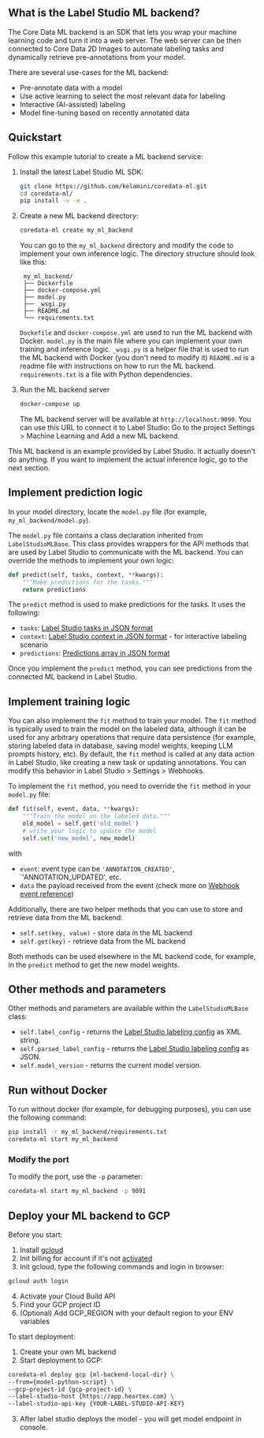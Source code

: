 ## What is the Label Studio ML backend?

The Core Data ML backend is an SDK that lets you wrap your machine learning code and turn it into a web server.
The web server can be then connected to Core Data 2D Images to automate labeling tasks and dynamically retrieve pre-annotations from your model.

There are several use-cases for the ML backend:

- Pre-annotate data with a model
- Use active learning to select the most relevant data for labeling
- Interactive (AI-assisted) labeling
- Model fine-tuning based on recently annotated data


## Quickstart

Follow this example tutorial to create a ML backend service:

1. Install the latest Label Studio ML SDK:
   ```bash
   git clone https://github.com/kelamini/coredata-ml.git
   cd coredata-ml/
   pip install -v -e .
   ```
   
2. Create a new ML backend directory:
    
   ```bash
   coredata-ml create my_ml_backend
   ```
   You can go to the `my_ml_backend` directory and modify the code to implement your own inference logic.
   The directory structure should look like this:
   ```
    my_ml_backend/
    ├── Dockerfile
    ├── docker-compose.yml
    ├── model.py
    ├── _wsgi.py
    ├── README.md
    └── requirements.txt
    ```
    `Dockefile` and `docker-compose.yml` are used to run the ML backend with Docker.
    `model.py` is the main file where you can implement your own training and inference logic.
    `_wsgi.py` is a helper file that is used to run the ML backend with Docker (you don't need to modify it)
    `README.md` is a readme file with instructions on how to run the ML backend.
    `requirements.txt` is a file with Python dependencies.
3. Run the ML backend server
   ```bash
   docker-compose up
   ```
    The ML backend server will be available at `http://localhost:9090`. You can use this URL to connect it to Label Studio:
    Go to the project Settings > Machine Learning and Add a new ML backend.
   
This ML backend is an example provided by Label Studio. It actually doesn't do anything. If you want to implement the actual inference logic, go to the next section.

## Implement prediction logic
In your model directory, locate the `model.py` file (for example, `my_ml_backend/model.py`).

The `model.py` file contains a class declaration inherited from `LabelStudioMLBase`. This class provides wrappers for the API methods that are used by Label Studio to communicate with the ML backend. You can override the methods to implement your own logic:
```python
def predict(self, tasks, context, **kwargs):
    """Make predictions for the tasks."""
    return predictions
```
The `predict` method is used to make predictions for the tasks. It uses the following:
- `tasks`: [Label Studio tasks in JSON format](https://labelstud.io/guide/task_format.html)
- `context`: [Label Studio context in JSON format](https://labelstud.io/guide/ml.html#Passing-data-to-ML-backend) - for interactive labeling scenario
- `predictions`: [Predictions array in JSON format](https://labelstud.io/guide/export.html#Raw-JSON-format-of-completed-tasks)

Once you implement the `predict` method, you can see predictions from the connected ML backend in Label Studio.

## Implement training logic
You can also implement the `fit` method to train your model. The `fit` method is typically used to train the model on the labeled data, although it can be used for any arbitrary operations that require data persistence (for example, storing labeled data in database, saving model weights, keeping LLM prompts history, etc).
By default, the `fit` method is called at any data action in Label Studio, like creating a new task or updating annotations. You can modify this behavior in Label Studio > Settings > Webhooks.

To implement the `fit` method, you need to override the `fit` method in your `model.py` file:
```python
def fit(self, event, data, **kwargs):
    """Train the model on the labeled data."""
    old_model = self.get('old_model')
    # write your logic to update the model
    self.set('new_model', new_model)
```
with 
- `event`: event type can be `'ANNOTATION_CREATED'`, `'ANNOTATION_UPDATED', etc.
- `data` the payload received from the event (check more on [Webhook event reference](https://labelstud.io/guide/webhook_reference.html))

Additionally, there are two helper methods that you can use to store and retrieve data from the ML backend:
- `self.set(key, value)` - store data in the ML backend
- `self.get(key)` - retrieve data from the ML backend

Both methods can be used elsewhere in the ML backend code, for example, in the `predict` method to get the new model weights.

## Other methods and parameters
Other methods and parameters are available within the `LabelStudioMLBase` class:

- `self.label_config` - returns the [Label Studio labeling config](https://labelstud.io/guide/setup.html) as XML string.
- `self.parsed_label_config` - returns the [Label Studio labeling config](https://labelstud.io/guide/setup.html) as JSON.
- `self.model_version` - returns the current model version.


## Run without Docker

To run without docker (for example, for debugging purposes), you can use the following command:
```bash
pip install -r my_ml_backend/requirements.txt
coredata-ml start my_ml_backend
```

### Modify the port
To modify the port, use the `-p` parameter:
```bash
coredata-ml start my_ml_backend -p 9091
```

## Deploy your ML backend to GCP

Before you start:
1. Install [gcloud](https://cloud.google.com/sdk/docs/install)
2. Init billing for account if it's not [activated](https://console.cloud.google.com/project/_/billing/enable)
3. Init gcloud, type the following commands and login in browser:
```bash
gcloud auth login
```
4. Activate your Cloud Build API
5. Find your GCP project ID
6. (Optional) Add GCP_REGION with your default region to your ENV variables 

To start deployment:
1. Create your own ML backend
2. Start deployment to GCP:
```bash
coredata-ml deploy gcp {ml-backend-local-dir} \
--from={model-python-script} \
--gcp-project-id {gcp-project-id} \
--label-studio-host {https://app.heartex.com} \
--label-studio-api-key {YOUR-LABEL-STUDIO-API-KEY}
```
3. After label studio deploys the model - you will get model endpoint in console.
